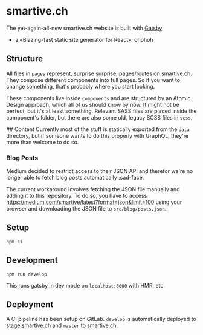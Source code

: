 # smartive.ch
The yet-again-all-new smartive.ch website is built with [Gatsby](https://www.gatsbyjs.org)
- a «Blazing-fast static site generator for React».
ohohoh
## Structure
All files in `pages` represent, surprise surprise, pages/routes on smartive.ch.
They compose different components into full pages. So if you want to change
something, that's probably where you start looking.

These components live inside `components` and are structured by an Atomic Design
approach, which all of us should know by now. It might not be perfect, but it's
at least something. Relevant SASS files are placed inside the component's folder,
but there are also some old, legacy SCSS files in `scss`.

## Content
Currently most of the stuff is statically exported from the `data` directory,
but if someone wants to do this properly with GraphQL, they're more than welcome
to do so.

### Blog Posts
Medium decided to restrict access to their JSON API and therefor we're no longer
able to fetch blog posts automatically :sad-face:

The current workaround involves fetching the JSON file manually and adding it to
this repository. To do so, you have to access https://medium.com/smartive/latest?format=json&limit=100
using your browser and downloading the JSON file to `src/blog/posts.json`.

## Setup

```
npm ci
```

## Development

```
npm run develop
```

This runs gatsby in dev mode on `localhost:8000` with HMR, etc.

## Deployment
A CI pipeline has been setup on GitLab. `develop` is automatically deployed to stage.smartive.ch and `master` to smartive.ch.
